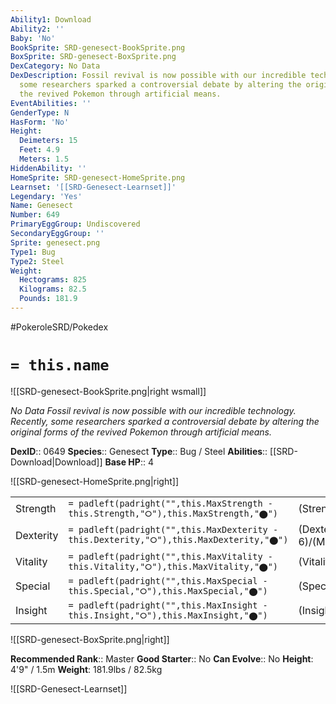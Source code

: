 ```yaml
---
Ability1: Download
Ability2: ''
Baby: 'No'
BookSprite: SRD-genesect-BookSprite.png
BoxSprite: SRD-genesect-BoxSprite.png
DexCategory: No Data
DexDescription: Fossil revival is now possible with our incredible technology. Recently,
  some researchers sparked a controversial debate by altering the original forms of
  the revived Pokemon through artificial means.
EventAbilities: ''
GenderType: N
HasForm: 'No'
Height:
  Deimeters: 15
  Feet: 4.9
  Meters: 1.5
HiddenAbility: ''
HomeSprite: SRD-genesect-HomeSprite.png
Learnset: '[[SRD-Genesect-Learnset]]'
Legendary: 'Yes'
Name: Genesect
Number: 649
PrimaryEggGroup: Undiscovered
SecondaryEggGroup: ''
Sprite: genesect.png
Type1: Bug
Type2: Steel
Weight:
  Hectograms: 825
  Kilograms: 82.5
  Pounds: 181.9
---
```


#PokeroleSRD/Pokedex

# `= this.name`

![[SRD-genesect-BookSprite.png|right wsmall]]

*No Data*
*Fossil revival is now possible with our incredible technology. Recently, some researchers sparked a controversial debate by altering the original forms of the revived Pokemon through artificial means.*

**DexID**:: 0649
**Species**:: Genesect
**Type**:: Bug / Steel
**Abilities**:: [[SRD-Download|Download]]
**Base HP**:: 4

![[SRD-genesect-HomeSprite.png|right]]

|           |                                                                                        |                                          |
| --------- | -------------------------------------------------------------------------------------- | ---------------------------------------- |
| Strength  | `= padleft(padright("",this.MaxStrength - this.Strength,"⭘"),this.MaxStrength,"⬤")`    | (Strength::7)/(MaxStrength::7)   |
| Dexterity | `= padleft(padright("",this.MaxDexterity - this.Dexterity,"⭘"),this.MaxDexterity,"⬤")` | (Dexterity:: 6)/(MaxDexterity::6) |
| Vitality  | `= padleft(padright("",this.MaxVitality - this.Vitality,"⭘"),this.MaxVitality,"⬤")`    | (Vitality::6)/(MaxVitality::6)   |
| Special   | `= padleft(padright("",this.MaxSpecial - this.Special,"⭘"),this.MaxSpecial,"⬤")`       | (Special::7)/(MaxSpecial::7)     |
| Insight   | `= padleft(padright("",this.MaxInsight - this.Insight,"⭘"),this.MaxInsight,"⬤")`       | (Insight::6)/(MaxInsight::6)     |

![[SRD-genesect-BoxSprite.png|right]]

**Recommended Rank**:: Master
**Good Starter**:: No
**Can Evolve**:: No
**Height**: 4'9" / 1.5m
**Weight**: 181.9lbs / 82.5kg

![[SRD-Genesect-Learnset]]